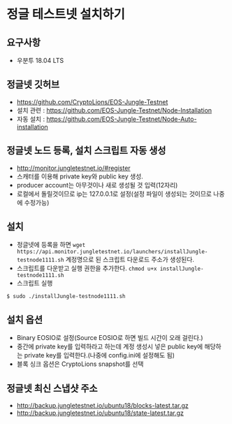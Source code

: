 # 정글 테스트넷 설치하기

## 요구사항
- 우분투 18.04 LTS

## 정글넷 깃허브
- https://github.com/CryptoLions/EOS-Jungle-Testnet
- 설치 관련 : https://github.com/EOS-Jungle-Testnet/Node-Installation
- 자동 설치 : https://github.com/EOS-Jungle-Testnet/Node-Auto-installation

## 정글넷 노드 등록, 설치 스크립트 자동 생성
- http://monitor.jungletestnet.io/#register
- 스캐터를 이용해 private key와 public key 생성.
- producer account는 아무것이나 새로 생성될 것 입력(12자리)
- 로컬에서 돌릴것이므로 ip는 127.0.0.1로 설정(설정 파일이 생성되는 것이므로 나중에 수정가능)

## 설치
- 정글넷에 등록을 하면 `wget https://api.monitor.jungletestnet.io/launchers/installJungle-testnode1111.sh` 계정명으로 된 스크립트 다운로드 주소가 생성된다.
- 스크립트를 다운받고 실행 권한을 추가한다. `chmod u+x installJungle-testnode1111.sh`
- 스크립트 실행
```
$ sudo ./installJungle-testnode1111.sh
```

## 설치 옵션
- Binary EOSIO로 설정(Source EOSIO로 하면 빌드 시간이 오래 걸린다.)
- 중간에 private key를 입력하라고 하는데 계정 생성시 넣은 public key에 해당하는 private key를 입력한다.(나중에 config.ini에 설정해도 됨)
- 블록 싱크 옵션은 CryptoLions snapshot를 선택

## 정글넷 최신 스냅샷 주소
- http://backup.jungletestnet.io/ubuntu18/blocks-latest.tar.gz
- http://backup.jungletestnet.io/ubuntu18/state-latest.tar.gz
